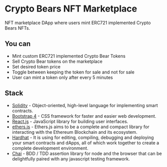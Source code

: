 # Crypto Bears NFT Marketplace

NFT marketplace DApp where users mint ERC721 implemented Crypto Bears NFTs.

## You can
- Mint custom ERC721 implemented Crypto Bear Tokens
- Sell Crypto Bear tokens on the marketplace
- Set desired token price
- Toggle between keeping the token for sale and not for sale
- User can mint a token only after every 5 minutes

## Stack
- [Solidity](https://docs.soliditylang.org/en/v0.8.19/) - Object-oriented, high-level language for implementing smart contracts.
- [Bootstrap 4](https://getbootstrap.com) - CSS framework for faster and easier web development.
- [React.js](https://reactjs.org) - JavaScript library for building user interfaces.
- [ethers.js](https://docs.ethers.org/v5/) - Ethers.js aims to be a complete and compact library for interacting with the Ethereum Blockchain and its ecosystem.
- [Hardhat](https://hardhat.org) - It is using for editing, compiling, debugging and deploying your smart contracts and dApps, all of which work together to create a complete development environment.
- [Chai](https://www.chaijs.com) - BDD / TDD assertion library for node and the browser that can be delightfully paired with any javascript testing framework.
